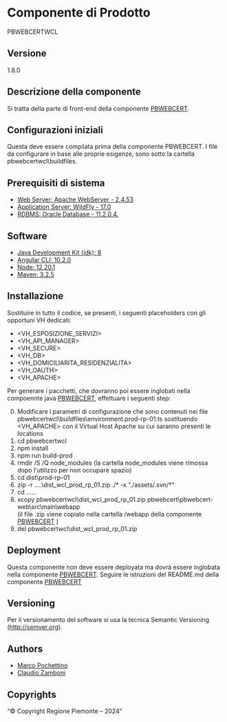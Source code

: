 # Componente di Prodotto
PBWEBCERTWCL

## Versione
1.8.0

## Descrizione della componente
Si tratta della parte di front-end della componente [PBWEBCERT](../pbwebcert). 

## Configurazioni iniziali
Questa deve essere compilata prima della componente PBWEBCERT. I file da configurare in base alle proprie esigenze, sono sotto la cartella pbwebcertwcl\buildfiles.

## Prerequisiti di sistema
* [Web Server: Apache WebServer - 2.4.53](https://www.apache.org)
* [Application Server: WildFly - 17.0](https://www.wildfly.org/)
* [RDBMS: Oracle Database - 11.2.0.4.](https://www.oracle.com/java)
## Software
* [Java Development Kit (jdk): 8](https://www.oracle.com/java)
* [Angular CLI: 10.2.0](https://angular.io)
* [Node: 12.20.1](https://nodejs.org)
* [Maven: 3.2.5](https://maven.apache.org)

## Installazione
Sostituire in tutto il codice, se presenti, i seguenti placeholders con gli opportuni VH dedicati:
* <VH_ESPOSIZIONE_SERVIZI>
* <VH_API_MANAGER>
* <VH_SECURE>
* <VH_DB>
* <VH_DOMICILIARITA_RESIDENZIALITA>
* <VH_OAUTH>
* <VH_APACHE>

Per generare i pacchetti, che dovranno poi essere inglobati nella compoennte java [PBWEBCERT](../pbwebcert), effettuare i seguenti step:

0. Modificare i parametri di configurazione che sono contenuti nei file pbwebcertwcl\buildfiles\environment.prod-rp-01.ts sostituendo <VH_APACHE> con  il Virtual Host Apache su cui saranno presenti le locations
1. cd pbwebcertwcl
2. npm install
3. npm run build-prod
4. rmdir /S /Q node_modules
   (la cartella node_modules viene rimossa dopo l'utilizzo per non occupare spazio)
5. cd dist\prod-rp-01
6. zip -r ..\..\dist_wcl_prod_rp_01.zip ./* -x "./assets/.svn/*"
7. cd ..\..\..
8. xcopy pbwebcertwcl\dist_wcl_prod_rp_01.zip pbwebcert\pbwebcert-web\src\main\webapp\
   (il file .zip viene copiato nella cartella /webapp della componente [PBWEBCERT](../pbwebcert) )
9. del pbwebcertwcl\dist_wcl_prod_rp_01.zip

## Deployment
Questa componente non deve essere deployata ma dovrà essere inglobata nella componente [PBWEBCERT](../pbwebcert).
Seguire le istruzioni del README.md della componente [PBWEBCERT](../pbwebcert)

## Versioning
Per il versionamento del software si usa la tecnica Semantic Versioning (http://semver.org).

## Authors
* [Marco Pochettino](mailto:marco.pochettino@csi.it)
* [Claudio Zamboni](mailto:claudio.zamboni@csi.it)

## Copyrights
“© Copyright Regione Piemonte – 2024”